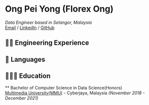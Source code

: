 # Ong Pei Yong (Florex Ong)
_Data Engineer based in Selangor, Malaysia_<br>
[Email](mailto:florexong99@gmail.com) / [LinkedIn](https://www.linkedin.com/in/ong-pei-yong-4a9b10175/) / [GitHub](https://github.com/florexong)

## 👨‍💻 Engineering Experience

## 💬 Languages


## 🧑🏽‍🎓 Education
** Bachelor of Computer Science in Data Science(Honors)<br>
[Multimedia University(MMU)](https://www.mmu.edu.my/) - Cyberjaya, Malaysia _(November 2018 - December 2021)_ <br>

